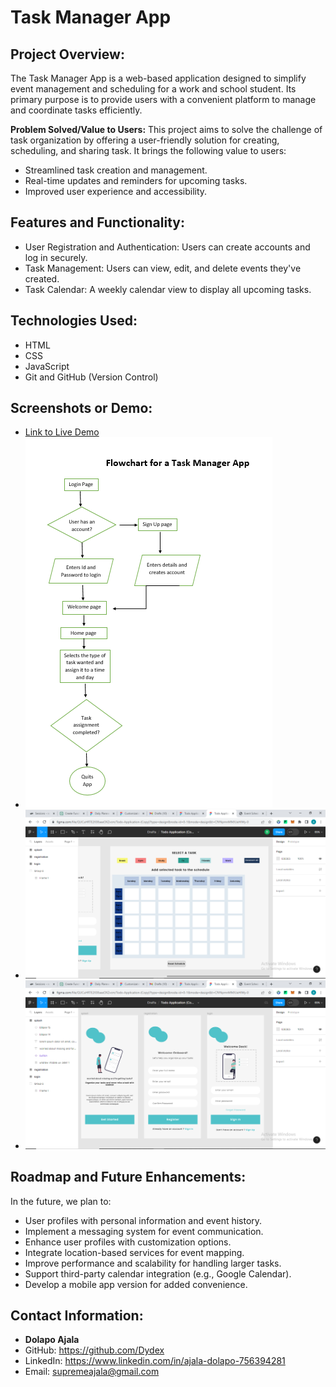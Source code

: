 # Task Manager App

## Project Overview:
The Task Manager App is a web-based application designed to simplify event management and scheduling for a work and school student. Its primary purpose is to provide users with a convenient platform to manage and coordinate tasks efficiently.

**Problem Solved/Value to Users:**
This project aims to solve the challenge of task organization by offering a user-friendly solution for creating, scheduling, and sharing task. It brings the following value to users:
- Streamlined task creation and management.
- Real-time updates and reminders for upcoming tasks.
- Improved user experience and accessibility.

## Features and Functionality:
- User Registration and Authentication: Users can create accounts and log in securely.
- Task Management: Users can view, edit, and delete events they've created.
- Task Calendar: A weekly calendar view to display all upcoming tasks. 

## Technologies Used:
- HTML
- CSS
- JavaScript
- Git and GitHub (Version Control)


## Screenshots or Demo:
- [Link to Live Demo](https://your-live-demo-url.com)
- ![Flow chart](assets/flowchart.png)
- ![Prototype](assets/Screenshot%20(61).png)
- ![Prototype](assets/Screenshot%20(62).png)

## Roadmap and Future Enhancements:
In the future, we plan to:
- User profiles with personal information and event history.
- Implement a messaging system for event communication.
- Enhance user profiles with customization options.
- Integrate location-based services for event mapping.
- Improve performance and scalability for handling larger tasks.
- Support third-party calendar integration (e.g., Google Calendar).
- Develop a mobile app version for added convenience.

## Contact Information:
- **Dolapo Ajala**
- GitHub: https://github.com/Dydex
- LinkedIn: https://www.linkedin.com/in/ajala-dolapo-756394281
- Email: supremeajala@gmail.com
